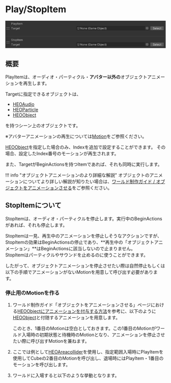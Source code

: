 # Play/StopItem

![PlayStopItem](img/PlayStopItem.jpg)

## 概要

PlayItemは、オーディオ・パーティクル・**アバター以外の**オブジェクトアニメーションを再生します。

Targetに指定できるオブジェクトは、

- [HEOAudio](../../HEOComponents/HEOAudio.md)
- [HEOParticle](../../HEOComponents/HEOParticle.md)
- [HEOObject](../../HEOComponents/HEOObject.md)

を持つシーン上のオブジェクトです。

※アバターアニメーションの再生については[Motion](../Avatar/Motion.md)をご参照ください。

[HEOObject](../../HEOComponents/HEOObject.md)を指定した場合のみ、Indexを追加で設定することができます。
その場合、設定したIndex番号のモーションが再生されます。

また、TargetがBeginActionsを持つItemであれば、それも同時に実行します。

!!! info "オブジェクトアニメーションのより詳細な解説"
    オブジェクトのアニメーションについてより詳しい解説が知りたい場合は、[ワールド制作ガイド / オブジェクトをアニメーションさせる](../../WorldMakingGuide/PropAnimation.md)をご参照ください。

## StopItemについて

StopItemは、オーディオ・パーティクルを停止します。実行中のBeginActionsがあれば、それも停止します。

StopItemは一見、再生中のアニメーションを停止しそうなアクションですが、 StopItemの効果はBeginActionsの停止であり、**再生中の「オブジェクトアニメーション」**はBeginActionsに該当しないので止まりません。<br>
StopItemはパーティクルやサウンドを止めるのに使うことができます。

したがって、オブジェクトアニメーションを停止させたい際は自然停止もしくは以下の手順でアニメーションがないMotionを用意して呼び出す必要があります。

### 停止用のMotionを作る

1. ワールド制作ガイド「オブジェクトをアニメーションさせる」ページにおける[HEOObjectにアニメーションを付与する方法](../../WorldMakingGuide/PropAnimation.md#heoobject)を参考に、以下のように[HEOObject](../../HEOComponents/HEOObject.md)と付随するアニメーションを用意します。

    このとき、1番目のMotionは空白としておきます。この1番目のMotionがワールド入場時の初期状態と待機時のMotionとなり、アニメーションを停止させたい際に呼び出すMotionを兼ねます。

2. ここでは例として[HEOAreacollider](../../HEOComponents/HEOAreacollider.md)を使用し、指定範囲入場時にPlayItemを使用してCubeの2番目のMotionを呼び出し、退場時にはPlayItem・1番目のモーションを呼び出します。

3. ワールドに入場すると以下のような挙動となります。
